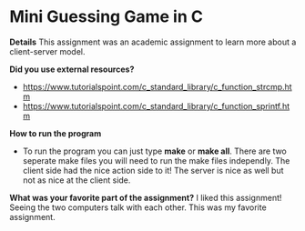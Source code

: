 # Mini Guessing Game in C

**Details**
This assignment was an academic assignment to learn more about a client-server model.


**Did you use external resources?**

* https://www.tutorialspoint.com/c_standard_library/c_function_strcmp.htm
* https://www.tutorialspoint.com/c_standard_library/c_function_sprintf.htm


**How to run the program**

* To run the program you can just type **make** or **make all**. There are two
seperate make files you will need to run the make files independly. 
The client side had the nice action side to it! The server is nice as well
but not as nice at the client side.  


**What was your favorite part of the assignment?**
I liked this assignment! Seeing the two computers talk with each other. This
was my favorite assignment. 

                                                                                                                        
